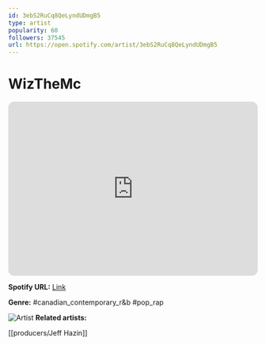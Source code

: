 ```yaml
---
id: 3ebS2RuCq8QeLyndUDmgB5
type: artist
popularity: 60
followers: 37545
url: https://open.spotify.com/artist/3ebS2RuCq8QeLyndUDmgB5
---
```

# WizTheMc

<iframe style="border-radius:12px" src="https://open.spotify.com/embed/artist/3ebS2RuCq8QeLyndUDmgB5" width="100%" height="352" frameBorder="0" allowfullscreen="" allow="autoplay; clipboard-write; encrypted-media; fullscreen; picture-in-picture" loading="lazy"></iframe>

**Spotify URL:** [Link](https://open.spotify.com/artist/3ebS2RuCq8QeLyndUDmgB5)

**Genre:**  #canadian_contemporary_r&b #pop_rap

![Artist](https://i.scdn.co/image/ab6761610000e5eb118e09b3c214ea8f73d6214a)
**Related artists:**

[[producers/Jeff Hazin]]
